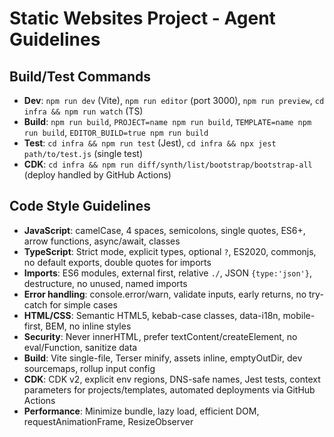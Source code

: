 # Static Websites Project - Agent Guidelines

## Build/Test Commands
- **Dev**: `npm run dev` (Vite), `npm run editor` (port 3000), `npm run preview`, `cd infra && npm run watch` (TS)
- **Build**: `npm run build`, `PROJECT=name npm run build`, `TEMPLATE=name npm run build`, `EDITOR_BUILD=true npm run build`
- **Test**: `cd infra && npm run test` (Jest), `cd infra && npx jest path/to/test.js` (single test)
- **CDK**: `cd infra && npm run diff/synth/list/bootstrap/bootstrap-all` (deploy handled by GitHub Actions)

## Code Style Guidelines
- **JavaScript**: camelCase, 4 spaces, semicolons, single quotes, ES6+, arrow functions, async/await, classes
- **TypeScript**: Strict mode, explicit types, optional `?`, ES2020, commonjs, no default exports, double quotes for imports
- **Imports**: ES6 modules, external first, relative `./`, JSON `{type:'json'}`, destructure, no unused, named imports
- **Error handling**: console.error/warn, validate inputs, early returns, no try-catch for simple cases
- **HTML/CSS**: Semantic HTML5, kebab-case classes, data-i18n, mobile-first, BEM, no inline styles
- **Security**: Never innerHTML, prefer textContent/createElement, no eval/Function, sanitize data
- **Build**: Vite single-file, Terser minify, assets inline, emptyOutDir, dev sourcemaps, rollup input config
- **CDK**: CDK v2, explicit env regions, DNS-safe names, Jest tests, context parameters for projects/templates, automated deployments via GitHub Actions
- **Performance**: Minimize bundle, lazy load, efficient DOM, requestAnimationFrame, ResizeObserver
